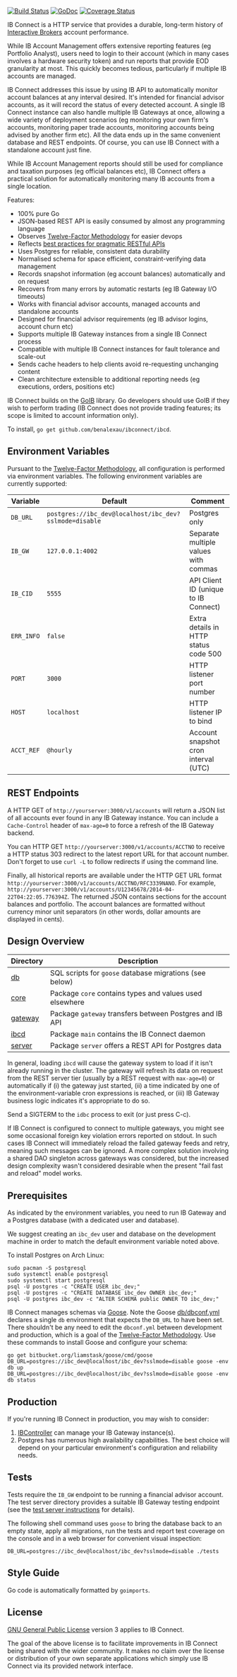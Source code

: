 [![Build Status](https://drone.io/github.com/benalexau/ibconnect/status.png)](https://drone.io/github.com/benalexau/ibconnect/latest)
[![GoDoc](https://godoc.org/github.com/benalexau/ibconnect/server?status.png)](https://godoc.org/github.com/benalexau/ibconnect/server)
[![Coverage Status](https://coveralls.io/repos/benalexau/ibconnect/badge.png?branch=master)](https://coveralls.io/r/benalexau/ibconnect?branch=master)

IB Connect is a HTTP service that provides a durable, long-term history of
[Interactive Brokers](https://www.interactivebrokers.com) account performance.

While IB Account Management offers extensive reporting features (eg Portfolio
Analyst), users need to login to their account (which in many cases involves a
hardware security token) and run reports that provide EOD granularity at most.
This quickly becomes tedious, particularly if multiple IB accounts are managed.

IB Connect addresses this issue by using IB API to automatically monitor account
balances at any interval desired. It's intended for financial advisor accounts,
as it will record the status of every detected account. A single IB Connect
instance can also handle multiple IB Gateways at once, allowing a wide variety
of deployment scenarios (eg monitoring your own firm's accounts, monitoring
paper trade accounts, monitoring accounts being advised by another firm etc).
All the data ends up in the same convenient database and REST endpoints. Of
course, you can use IB Connect with a standalone account just fine.

While IB Account Management reports should still be used for compliance and
taxation purposes (eg official balances etc), IB Connect offers a practical
solution for automatically monitoring many IB accounts from a single location.

Features:

* 100% pure Go
* JSON-based REST API is easily consumed by almost any programming language
* Observes [Twelve-Factor Methodology](http://12factor.net/) for easier devops
* Reflects [best practices for pragmatic RESTful APIs](http://www.vinaysahni.com/best-practices-for-a-pragmatic-restful-api)
* Uses Postgres for reliable, consistent data durability
* Normalised schema for space efficient, constraint-verifying data management
* Records snapshot information (eg account balances) automatically and on request
* Recovers from many errors by automatic restarts (eg IB Gateway I/O timeouts)
* Works with financial advisor accounts, managed accounts and standalone accounts
* Designed for financial advisor requirements (eg IB advisor logins, account churn etc)
* Supports multiple IB Gateway instances from a single IB Connect process
* Compatible with multiple IB Connect instances for fault tolerance and scale-out
* Sends cache headers to help clients avoid re-requesting unchanging content
* Clean architecture extensible to additional reporting needs (eg executions, orders, positions etc)

IB Connect builds on the [GoIB](https://github.com/gofinance/ib) library. Go
developers should use GoIB if they wish to perform trading (IB Connect does not
provide trading features; its scope is limited to account information only).

To install, ``go get github.com/benalexau/ibconnect/ibcd``.

Environment Variables
---------------------
Pursuant to the [Twelve-Factor Methodology](http://12factor.net/), all
configuration is performed via environment variables. The following environment
variables are currently supported:

| Variable     | Default                | Comment                              |
| ------------ | ---------------------- | ------------------------------------ |
| ``DB_URL``   | ``postgres://ibc_dev@localhost/ibc_dev?sslmode=disable``|Postgres only|
| ``IB_GW``    | ``127.0.0.1:4002``     | Separate multiple values with commas |
| ``IB_CID``   | ``5555``               | API Client ID (unique to IB Connect) |
| ``ERR_INFO`` | ``false``              | Extra details in HTTP status code 500|
| ``PORT``     | ``3000``               | HTTP listener port number            |
| ``HOST``     | ``localhost``          | HTTP listener IP to bind             |
| ``ACCT_REF`` | ``@hourly``            | Account snapshot cron interval (UTC) |

REST Endpoints
--------------

A HTTP GET of ``http://yourserver:3000/v1/accounts`` will return a JSON list of
all accounts ever found in any IB Gateway instance. You can include a
``Cache-Control`` header of ``max-age=0`` to force a refresh of the IB Gateway
backend.

You can HTTP GET ``http://yourserver:3000/v1/accounts/ACCTNO`` to receive a
HTTP status 303 redirect to the latest report URL for that account number. Don't
forget to use ``curl -L`` to follow redirects if using the command line.

Finally, all historical reports are available under the HTTP GET URL format
``http://yourserver:3000/v1/accounts/ACCTNO/RFC3339NANO``. For example,
``http://yourserver:3000/v1/accounts/U12345678/2014-04-22T04:22:05.776394Z``.
The returned JSON contains sections for the account balances and portfolio. 
The account balances are formatted without currency minor unit separators (in
other words, dollar amounts are displayed in cents).

Design Overview
---------------

| Directory           | Description                                               |
| ------------------- | --------------------------------------------------------- |
| [db](db/)           | SQL scripts for ``goose`` database migrations (see below) |
| [core](core/)       | Package ``core`` contains types and values used elsewhere |
| [gateway](gateway/) | Package ``gateway`` transfers between Postgres and IB API |
| [ibcd](ibcd/)       | Package ``main`` contains the IB Connect daemon           |
| [server](server/)   | Package ``server`` offers a REST API for Postgres data    |

In general, loading ``ibcd`` will cause the gateway system to load if it isn't
already running in the cluster. The gateway will refresh its data on request
from the REST server tier (usually by a REST request with ``max-age=0``) or
automatically if (i) the gateway just started, (ii) a time indicated by one of
the environment-variable cron expressions is reached, or (iii) IB Gateway
business logic indicates it's appropriate to do so.

Send a SIGTERM to the ``idbc`` process to exit (or just press C-c).

If IB Connect is configured to connect to multiple gateways, you might see some
occasional foreign key violation errors reported on stdout. In such cases IB
Connect will immediately reload the failed gateway feeds and retry, meaning such
messages can be ignored. A more complex solution involving a shared DAO
singleton across gateways was considered, but the increased design complexity
wasn't considered desirable when the present "fail fast and reload" model works.

Prerequisites
-------------
As indicated by the environment variables, you need to run IB Gateway and a
Postgres database (with a dedicated user and database).

We suggest creating an ``ibc_dev`` user and database on the development
machine in order to match the default environment variable noted above.

To install Postgres on Arch Linux:

```
sudo pacman -S postgresql
sudo systemctl enable postgresql
sudo systemctl start postgresql
psql -U postgres -c "CREATE USER ibc_dev;"
psql -U postgres -c "CREATE DATABASE ibc_dev OWNER ibc_dev;"
psql -U postgres ibc_dev -c "ALTER SCHEMA public OWNER TO ibc_dev;"
```

IB Connect manages schemas via [Goose](https://bitbucket.org/liamstask/goose).
Note the Goose [db/dbconf.yml](db/dbconf.yml) declares a single ``db`` environment
that expects the ``DB_URL`` to have been set. There shouldn't be any need to
edit the ``dbconf.yml`` between development and production, which is a goal of
the [Twelve-Factor Methodology](http://12factor.net/). Use these commands to
install Goose and configure your schema:

```
go get bitbucket.org/liamstask/goose/cmd/goose
DB_URL=postgres://ibc_dev@localhost/ibc_dev?sslmode=disable goose -env db up
DB_URL=postgres://ibc_dev@localhost/ibc_dev?sslmode=disable goose -env db status
```

Production
----------
If you're running IB Connect in production, you may wish to consider:

1. [IBController](http://sourceforge.net/projects/ibcontroller/) can manage your
   IB Gateway instance(s).
2. Postgres has numerous high availability capabilities. The best choice will
   depend on your particular environment's configuration and reliability needs.

Tests
-----
Tests require the ``IB_GW`` endpoint to be running a financial advisor account.
The test server directory provides a suitable IB Gateway testing endpoint (see
the [test server instructions](testserver/README.md) for details).

The following shell command uses ``goose`` to bring the database back to an
empty state, apply all migrations, run the tests and report test coverage
on the console and in a web browser for convenient visual inspection:

``DB_URL=postgres://ibc_dev@localhost/ibc_dev?sslmode=disable ./tests``

Style Guide
-----------
Go code is automatically formatted by ```goimports```.

License
-------
[GNU General Public License](http://www.gnu.org/licenses/gpl.html) version 3
applies to IB Connect.

The goal of the above license is to facilitate improvements in IB Connect being
shared with the wider community. It makes no claim over the license or
distribution of your own separate applications which simply use IB Connect via
its provided network interface.
